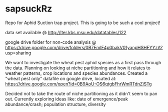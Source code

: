 # sapsuckRz
Repo for Aphid Suction trap project.
This is going to be such a cool project!

data set available @ http://lter.kbs.msu.edu/datatables/122

google drive folder for non-code analysis @ https://drive.google.com/drive/folders/0B7EmIF4p0bakV01yanpHSHFYYzA?usp=sharing

We want to investigate the wheat pest aphid species as a first pass through the data. Planning on looking at niche partitioning and how it relates to weather patterns, crop locations and species abundances. Created a "wheat pest only" datafile on google drive, located at: https://drive.google.com/open?id=0B9AoU-OS6qtgbFhrWmRTdnZiSTg

Decided not to take the route of niche partitioning as it didn't seem to pan out.
Currently exploring ideas like: date of emergence/peak abundance/crash; population structure, diversity
